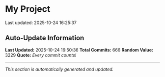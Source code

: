 # My Project


Last updated: 2025-10-24 16:25:37

































































































































































































































































































































































































































































































































































































































































































































































































































































































































































































































































































## Auto-Update Information

**Last Updated:** 2025-10-24 16:50:36
**Total Commits:** 666
**Random Value:** 3229
**Quote:** _Every commit counts!_

---
_This section is automatically generated and updated._